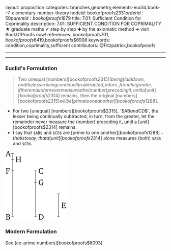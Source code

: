 layout: proposition
categories: branches,geometry,elements-euclid,book--7-elementary-number-theory
nodeid: bookofproofs$2331
orderid: 50
parentid: bookofproofs$1879
title: 7.01: Sufficient Condition for Coprimality
description: 7.01: SUFFICIENT CONDITION FOR COPRIMALITY &#9733; graduate maths &#10004; step by step &#10010; by the axiomatic method &#10140; visit BookOfProofs now!
references: bookofproofs$701,bookofproofs$6419,bookofproofs$6908
keywords: condition,coprimality,sufficient
contributors: @Fitzpatrick,bookofproofs

---


---

### Euclid's Formulation

> Two unequal [numbers][bookofproofs$2315] (being) laid down, and the lesser being continually subtracted, in turn, from the greater, if the remainder never measures the (number) preceding it, until a [unit][bookofproofs$2314] remains, then the original [numbers][bookofproofs$2315] will be [prime to one another][bookofproofs$1288].

* For two [unequal] [numbers][bookofproofs$2315], `$AB$` and `$CD$`, the lesser being continually subtracted, in turn, from the greater, let the remainder never measure the (number) preceding it, until a [unit][bookofproofs$2314] remains.
* I say that `$AB$` and `$CD$` are [prime to one another][bookofproofs$1288] - that is to say, that a [unit][bookofproofs$2314] alone measures (both) `$AB$` and `$CD$`.


![fig01e](https://github.com/bookofproofs/bookofproofs.github.io/blob/main/_sources/_assets/images/euclid/Book07/fig01e.png?raw=true)


### Modern Formulation

See [co-prime numbers][bookofproofs$8093].